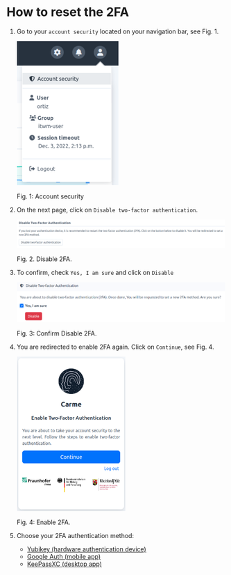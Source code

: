 # How to reset the 2FA

1.  Go to your `account security` located on your navigation bar, see Fig. 1.
  
    ![2fa-reset-1.png](images/2fa-reset-1.png)
	
	Fig. 1: Account security

2.  On the next page, click on `Disable two-factor authentication`.

    <img src="images/2fa-reset-2.png" width="800">
    
	Fig. 2. Disable 2FA.

3.  To confirm, check `Yes, I am sure` and click on `Disable`

    <img src="images/2fa-reset-3.png" width="600">
	
	Fig. 3: Confirm Disable 2FA.
    
4.  You are redirected to enable 2FA again. Click on `Continue`, see Fig. 4.
    
    <img src="images/2fa-reset-4.png" alt="2fa-reset-4.png" width="250">
	
	  Fig. 4: Enable 2FA.

5. Choose your 2FA authentication method:

    - [Yubikey (hardware authentication device)](../2FA-yubikey/2FA-yubikey.md)
    - [Google Auth (mobile app)](../2FA-google-auth/2FA-google-auth.md)
    - [KeePassXC (desktop app)](../2FA-keepass-xc/2FA-keepass-xc.md)
